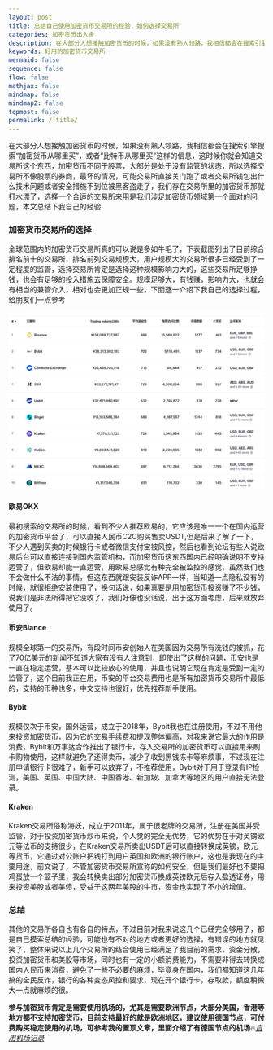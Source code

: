 ```yaml
---
layout: post
title: 总结自己使用加密货币交易所的经验，如何选择交易所
categories: 加密货币出入金
description: 在大部分人想接触加密货币的时候，如果没有熟人领路，我相信都会在搜索引擎搜索“加密货币从哪里买”，或者“比特币从哪里买”这样的信息，加密货币不同于股票，大部分是处于没有监管的状态，选择一个合适的交易所来用是我们涉足加密货币领域第一个面对的问题，本文总结了我选择欧易OKX，币安，Bybit，Kraken的过程和理由
keywords: 好用的加密货币交易所
mermaid: false
sequence: false
flow: false
mathjax: false
mindmap: false
mindmap2: false
topmost: false
permalink: /:title/
---
```

在大部分人想接触加密货币的时候，如果没有熟人领路，我相信都会在搜索引擎搜索“加密货币从哪里买”，或者“比特币从哪里买”这样的信息，这时候你就会知道交易所这个东西，加密货币不同于股票，大部分是处于没有监管的状态，所以选择交易所不像股票的券商，最坏的情况，可能交易所直接关门跑了或者交易所钱包出什么技术问题或者安全措施不到位被黑客盗走了，我们存在交易所里的加密货币那就打水漂了，选择一个合适的交易所来用是我们涉足加密货币领域第一个面对的问题，本文总结下我自己的经验

### 加密货币交易所的选择

全球范围内的加密货币交易所真的可以说是多如牛毛了，下表截图列出了目前综合排名前十的交易所，排名前列交易规模大，用户规模大的交易所很多已经受到了一定程度的监管，选择交易所肯定是选择这种规模影响力大的，这些交易所足够挣钱，也会有足够的投入措施去保障安全。规模足够大，有钱赚，影响力大，也就会有相当的兼管介入，相对也会更加正规一些，下面逐一介绍下我自己的选择过程，给朋友们一点参考

![Top 10 coin exchange](/images/posts/coinexchange/top-exchange.png)

#### 欧易OKX

最初搜索的交易所的时候，看到不少人推荐欧易的，它应该是唯一一个在国内运营的加密货币平台了，可以直接人民币C2C购买售卖USDT,但是后来了解了一下，不少人遇到买卖的时候银行卡或者微信支付宝被风控，然后也看到论坛有些人说欧易后台可以直接连接到国内监管机构，而加密货币这东西国内已经明确说明不支持运营了，但欧易却能一直运营，用欧易总感觉有种完全被监控的感觉，虽然我们也不会做什么不法的事情，但这东西就跟安装反诈APP一样，当知道一点隐私没有的时候，就很拒绝安装使用了，换句话说，如果真要是用加密货币投资赚了不少钱，说我们是非法所得把它没收了，我们好像也没话说，出于这方面考虑，后来就放弃使用了。

#### 币安Biance

规模全球第一的交易所，有段时间币安创始人在美国因为交易所有洗钱的被抓，花了70亿美元的新闻不知道大家有没有人注意到，即使出了这样的问题，币安也是一直在稳定运营，基本可以比较放心的使用，并且也说明它现在肯定是受到一定的监管了，这个目前我正在用，币安的平台交易费用也是所有加密货币交易所中最低的，支持的币种也多，中文支持也很好，优先推荐新手使用。

#### Bybit

规模仅次于币安，国外运营，成立于2018年，Bybit我也在注册使用，不过不用他来投资加密货币，因为它的交易手续费和提现整体偏高，对我来说它最大的作用是消费，Bybit和万事达合作推出了银行卡，存入交易所的加密货币可以直接用来刷卡购物使用，这样就避免了还得卖币，减少了收到黑钱冻卡等麻烦事，不过现在注册申请银行卡很难了，新手可以放弃了，不推荐使用，Bybit对于用于登录有IP检测，美国、英国、中国大陆、中国香港、新加坡、加拿大等地区的用户直接无法登录。

#### Kraken

Kraken交易所俗称海妖，成立于2011年，属于很老牌的交易所，注册在美国并受监管，对于投资加密货币炒币来说，个人觉的完全无优势，它的优势在于对英镑欧元等法币的支持很少，在Kraken交易所卖出USDT后可以直接转换成英镑，欧元等货币，它通过对公账户把钱打到用户英国和欧洲的银行账户，这也是我现在的主要用途，前文说了，不管加密货币交易所宣称的如何安全，但是我们最好也不要把鸡蛋放一个篮子里，我会转换卖出部分加密货币换成英镑欧元后存入盈透证券，用来投资美股或者美债，受益于这两年美股的牛市，资金也实现了不小的增值。

### 总结

其他的交易所各自也有各自的特点，不过目前对我来说这几个已经完全够用了，都是自己摸索总结的经验，可能也有不对的地方或者更好的选择，有错误的地方就见笑了，整体来说以上几个交易所的结合使用已经满足了我目前的需求，资金分散，投资加密货币和美股等市场，同时也有一定的小额消费能力，不需要非得去转换成国内人民币来消费，避免了一些不必要的麻烦，毕竟身在国内，我们都知道这几年搞的全民反诈，银行的各种变态风控和要求，现在开个银行卡，存取款，额度稍微大一点就麻烦的很。

**参与加密货币肯定是需要使用机场的，尤其是需要欧洲节点，大部分美国，香港等地方都不支持加密货币，目前支持最好的就是欧洲地区，建议使用德国节点，可付费购买稳定使用的机场，可参考我的置顶文章，里面介绍了有德国节点的机场**🔥[*自用机场记录*](https://www.openwayz.com/jichang/) 



  






